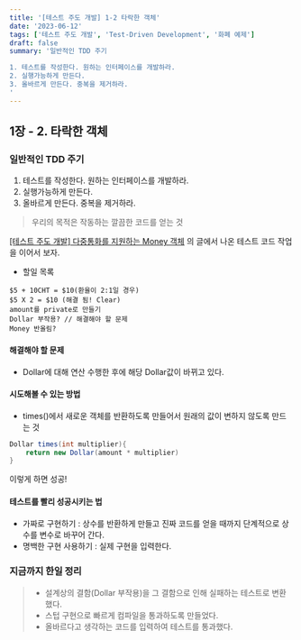 ```yaml
---
title: '[테스트 주도 개발] 1-2 타락한 객체'
date: '2023-06-12'
tags: ['테스트 주도 개발', 'Test-Driven Development', '화폐 예제']
draft: false
summary: '일반적인 TDD 주기

1. 테스트를 작성한다. 원하는 인터페이스를 개발하라.
2. 실행가능하게 만든다.
3. 올바르게 만든다. 중복을 제거하라.
'
---
```


## 1장 - 2. 타락한 객체

### 일반적인 TDD 주기

1. 테스트를 작성한다. 원하는 인터페이스를 개발하라.
2. 실행가능하게 만든다.
3. 올바르게 만든다. 중복을 제거하라.

> 우리의 목적은 작동하는 깔끔한 코드를 얻는 것

[[테스트 주도 개발] 다중통화를 지원하는 Money 객체](https://tech-blog-beryl.vercel.app/blog/money-object) 의 글에서 나온 테스트 코드 작업을 이어서 보자.

- 할일 목록

```
$5 + 10CHT = $10(환율이 2:1일 경우)
$5 X 2 = $10 (해결 됨! Clear)
amount를 private로 만들기
Dollar 부작용? // 해결해야 할 문제
Money 반올림?
```

#### 해결해야 할 문제

- Dollar에 대해 연산 수행한 후에 해당 Dollar값이 바뀌고 있다.

#### 시도해볼 수 있는 방법

- times()에서 새로운 객체를 반환하도록 만들어서 원래의 값이 변하지 않도록 만드는 것

```java
Dollar times(int multiplier){
    return new Dollar(amount * multiplier)
}
```

이렇게 하면 성공!

#### 테스트를 빨리 성공시키는 법

- 가짜로 구현하기 : 상수를 반환하게 만들고 진짜 코드를 얻을 때까지 단계적으로 상수를 변수로 바꾸어 간다.
- 명백한 구현 사용하기 : 실제 구현을 입력한다.

### 지금까지 한일 정리

> - 설계상의 결함(Dollar 부작용)을 그 결함으로 인해 실패하는 테스트로 변환했다.
> - 스텁 구현으로 빠르게 컴파일을 통과하도록 만들었다.
> - 올바르다고 생각하는 코드를 입력하여 테스트를 통과했다.
